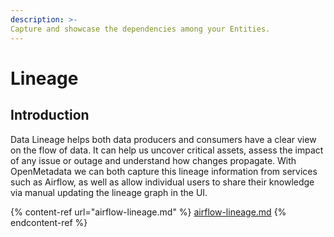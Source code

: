 ```yaml
---
description: >-
Capture and showcase the dependencies among your Entities.
---
```


# Lineage

## Introduction

Data Lineage helps both data producers and consumers have a clear view on the flow of data. It can help us uncover critical assets, assess the impact of any issue or outage and understand how changes propagate.
With OpenMetadata we can both capture this lineage information from services such as Airflow, as well as allow individual users to share their knowledge via manual updating the lineage graph in the UI.

{% content-ref url="airflow-lineage.md" %}
[airflow-lineage.md](airflow-lineage.md)
{% endcontent-ref %}
